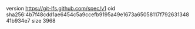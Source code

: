 version https://git-lfs.github.com/spec/v1
oid sha256:4b7f48cdd1ae6454c5a9ccefb9195a49e1673a65058117f79263134841b934e7
size 3968
